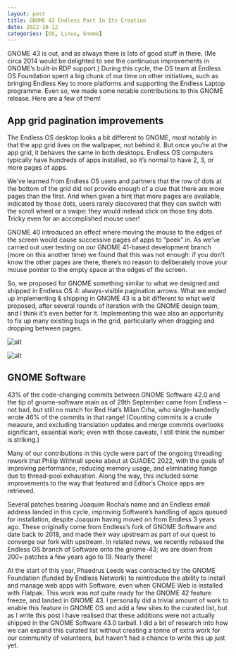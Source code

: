 ```yaml
---
layout: post
title: GNOME 43 Endless Part In Its Creation
date: 2022-10-12
categories: [OS, Linux, Gnome]
---
```

GNOME 43 is out, and as always there is lots of good stuff in there. (Me circa 2014 would be delighted to see the continuous improvements in GNOME’s built-in RDP support.) During this cycle, the OS team at Endless OS Foundation spent a big chunk of our time on other initiatives, such as bringing Endless Key to more platforms and supporting the Endless Laptop programme. Even so, we made some notable contributions to this GNOME release. Here are a few of them!

## App grid pagination improvements

The Endless OS desktop looks a bit different to GNOME, most notably in that the app grid lives on the wallpaper, not behind it. But once you’re at the app grid, it behaves the same in both desktops. Endless OS computers typically have hundreds of apps installed, so it’s normal to have 2, 3, or more pages of apps.

We’ve learned from Endless OS users and partners that the row of dots at the bottom of the grid did not provide enough of a clue that there are more pages than the first. And when given a hint that more pages are available, indicated by those dots, users rarely discovered that they can switch with the scroll wheel or a swipe: they would instead click on those tiny dots. Tricky even for an accomplished mouse user!

GNOME 40 introduced an effect where moving the mouse to the edges of the screen would cause successive pages of apps to “peek” in. As we’ve carried out user testing on our GNOME 41-based development branch (more on this another time) we found that this was not enough: if you don’t know the other pages are there, there’s no reason to deliberately move your mouse pointer to the empty space at the edges of the screen.

So, we proposed for GNOME something similar to what we designed and shipped in Endless OS 4: always-visible pagination arrows. What we ended up implementing & shipping in GNOME 43 is a bit different to what we’d proposed, after several rounds of iteration with the GNOME design team, and I think it’s even better for it. Implementing this was also an opportunity to fix up many existing bugs in the grid, particularly when dragging and dropping between pages.

![alt](https://blogs.gnome.org/wjjt/files/2022/10/Screenshot-from-2022-10-13-10-46-32.png)

![alt](https://blogs.gnome.org/wjjt/files/2022/10/Screenshot-from-2022-10-13-10-47-18.png)

## GNOME Software

43% of the code-changing commits between GNOME Software 42.0 and the tip of gnome-software main as of 29th September came from Endless – not bad, but still no match for Red Hat’s Milan Crha, who single-handedly wrote 46% of the commits in that range! (Counting commits is a crude measure, and excluding translation updates and merge commits overlooks significant, essential work; even with those caveats, I still think the number is striking.)

Many of our contributions in this cycle were part of the ongoing threading rework that Philip Withnall spoke about at GUADEC 2022, with the goals of improving performance, reducing memory usage, and eliminating hangs due to thread-pool exhaustion. Along the way, this included some improvements to the way that featured and Editor’s Choice apps are retrieved.

Several patches bearing Joaquim Rocha’s name and an Endless email address landed in this cycle, improving Software’s handling of apps queued for installation, despite Joaquim having moved on from Endless 3 years ago. These originally come from Endless’s fork of GNOME Software and date back to 2018, and made their way upstream as part of our quest to converge our fork with upstream. In related news, we recently rebased the Endless OS branch of Software onto the gnome-43; we are down from 200+ patches a few years ago to 19. Nearly there!

At the start of this year, Phaedrus Leeds was contracted by the GNOME Foundation (funded by Endless Network) to reintroduce the ability to install and manage web apps with Software, even when GNOME Web is installed with Flatpak. This work was not quite ready for the GNOME 42 feature freeze, and landed in GNOME 43. I personally did a trivial amount of work to enable this feature in GNOME OS and add a few sites to the curated list, but as I write this post I have realised that these additions were not actually shipped in the GNOME Software 43.0 tarball. I did a bit of research into how we can expand this curated list without creating a tonne of extra work for our community of volunteers, but haven’t had a chance to write this up just yet.
